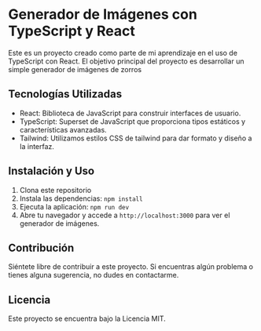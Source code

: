 # Generador de Imágenes con TypeScript y React

Este es un proyecto creado como parte de mi aprendizaje en el uso de TypeScript con React. El objetivo principal del proyecto es desarrollar un simple generador de imágenes de zorros


## Tecnologías Utilizadas

- React: Biblioteca de JavaScript para construir interfaces de usuario.
- TypeScript: Superset de JavaScript que proporciona tipos estáticos y características avanzadas.
- Tailwind: Utilizamos estilos CSS de tailwind para dar formato y diseño a la interfaz.

## Instalación y Uso

1. Clona este repositorio
2. Instala las dependencias: `npm install`
3. Ejecuta la aplicación: `npm run dev`
4. Abre tu navegador y accede a `http://localhost:3000` para ver el generador de imágenes.

## Contribución

Siéntete libre de contribuir a este proyecto. Si encuentras algún problema o tienes alguna sugerencia, no dudes en contactarme.

## Licencia

Este proyecto se encuentra bajo la Licencia MIT. 
